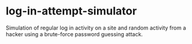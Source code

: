 # log-in-attempt-simulator
Simulation of regular log in activity on a site and random activity from a hacker using a brute-force password guessing attack.
